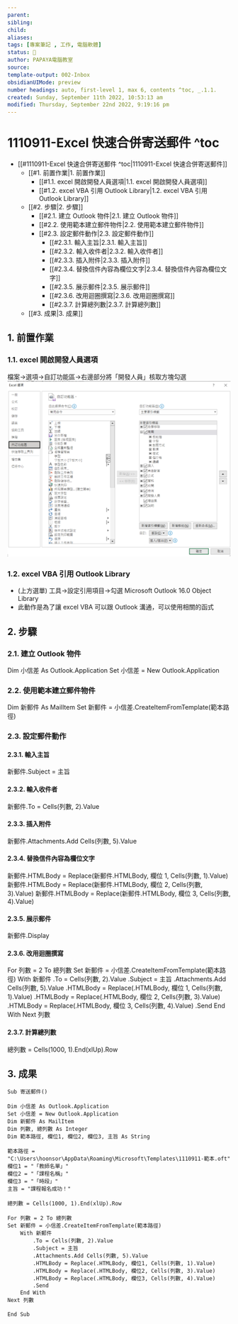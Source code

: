 ```yaml
---
parent: 
sibling: 
child: 
aliases: 
tags: [專案筆記 , 工作, 電腦軟體]
status: 🌱
author: PAPAYA電腦教室
source: 
template-output: 002-Inbox
obsidianUIMode: preview
number headings: auto, first-level 1, max 6, contents ^toc, _.1.1.
created: Sunday, September 11th 2022, 10:53:13 am
modified: Thursday, September 22nd 2022, 9:19:16 pm
---
```

# 1110911-Excel 快速合併寄送郵件 ^toc

- [[#1110911-Excel 快速合併寄送郵件 ^toc|1110911-Excel 快速合併寄送郵件]]
	- [[#1. 前置作業|1. 前置作業]]
		- [[#1.1. excel 開啟開發人員選項|1.1. excel 開啟開發人員選項]]
		- [[#1.2. excel VBA 引用 Outlook Library|1.2. excel VBA 引用 Outlook Library]]
	- [[#2. 步驟|2. 步驟]]
		- [[#2.1. 建立 Outlook 物件|2.1. 建立 Outlook 物件]]
		- [[#2.2. 使用範本建立郵件物件|2.2. 使用範本建立郵件物件]]
		- [[#2.3. 設定郵件動作|2.3. 設定郵件動作]]
			- [[#2.3.1. 輸入主旨|2.3.1. 輸入主旨]]
			- [[#2.3.2. 輸入收件者|2.3.2. 輸入收件者]]
			- [[#2.3.3. 插入附件|2.3.3. 插入附件]]
			- [[#2.3.4. 替換信件內容為欄位文字|2.3.4. 替換信件內容為欄位文字]]
			- [[#2.3.5. 展示郵件|2.3.5. 展示郵件]]
			- [[#2.3.6. 改用迴圈撰寫|2.3.6. 改用迴圈撰寫]]
			- [[#2.3.7. 計算總列數|2.3.7. 計算總列數]]
	- [[#3. 成果|3. 成果]]


## 1. 前置作業
### 1.1. excel 開啟開發人員選項
檔案→選項→自訂功能區→右邊部分將「開發人員」核取方塊勾選
![01|700](https://raw.githubusercontent.com/hoonsor/upgit-Obsidian/main/2022/09/11/upgit_20220911_1662868575.png)

### 1.2. excel VBA 引用 Outlook Library 
- (上方選單) 工具→設定引用項目→勾選 Microsoft Outlook 16.0 Object Library 
- 此動作是為了讓 excel VBA 可以跟 Outlook 溝通，可以使用相關的函式

## 2. 步驟
### 2.1. 建立 Outlook 物件
Dim 小信差 As Outlook.Application
Set 小信差 = New Outlook.Application
### 2.2. 使用範本建立郵件物件
Dim 新郵件 As MailItem
Set 新郵件 = 小信差.CreateItemFromTemplate(範本路徑)
### 2.3. 設定郵件動作
#### 2.3.1. 輸入主旨
新郵件.Subject = 主旨
#### 2.3.2. 輸入收件者
新郵件.To = Cells(列數, 2).Value
#### 2.3.3. 插入附件
新郵件.Attachments.Add Cells(列數, 5).Value
#### 2.3.4. 替換信件內容為欄位文字
新郵件.HTMLBody = Replace(新郵件.HTMLBody, 欄位 1, Cells(列數, 1).Value)
新郵件.HTMLBody = Replace(新郵件.HTMLBody, 欄位 2, Cells(列數, 3).Value)
新郵件.HTMLBody = Replace(新郵件.HTMLBody, 欄位 3, Cells(列數, 4).Value)
#### 2.3.5. 展示郵件
新郵件.Display
#### 2.3.6. 改用迴圈撰寫
For 列數 = 2 To 總列數
Set 新郵件 = 小信差.CreateItemFromTemplate(範本路徑)
    With 新郵件
        .To = Cells(列數, 2).Value
        .Subject = 主旨
        .Attachments.Add Cells(列數, 5).Value
        .HTMLBody = Replace(.HTMLBody, 欄位 1, Cells(列數, 1).Value)
        .HTMLBody = Replace(.HTMLBody, 欄位 2, Cells(列數, 3).Value)
        .HTMLBody = Replace(.HTMLBody, 欄位 3, Cells(列數, 4).Value)
        .Send
    End With
Next 列數
#### 2.3.7. 計算總列數
總列數 = Cells(1000, 1).End(xlUp).Row
## 3. 成果
```VBA
Sub 寄送郵件()

Dim 小信差 As Outlook.Application
Set 小信差 = New Outlook.Application
Dim 新郵件 As MailItem
Dim 列數, 總列數 As Integer
Dim 範本路徑, 欄位1, 欄位2, 欄位3, 主旨 As String

範本路徑 = "C:\Users\hoonsor\AppData\Roaming\Microsoft\Templates\1110911-範本.oft"
欄位1 = "「教師名單」"
欄位2 = "「課程名稱」"
欄位3 = "「時段」"
主旨 = "課程報名成功！"

總列數 = Cells(1000, 1).End(xlUp).Row

For 列數 = 2 To 總列數
Set 新郵件 = 小信差.CreateItemFromTemplate(範本路徑)
    With 新郵件
        .To = Cells(列數, 2).Value
        .Subject = 主旨
        .Attachments.Add Cells(列數, 5).Value
        .HTMLBody = Replace(.HTMLBody, 欄位1, Cells(列數, 1).Value)
        .HTMLBody = Replace(.HTMLBody, 欄位2, Cells(列數, 3).Value)
        .HTMLBody = Replace(.HTMLBody, 欄位3, Cells(列數, 4).Value)
        .Send
    End With
Next 列數

End Sub
```